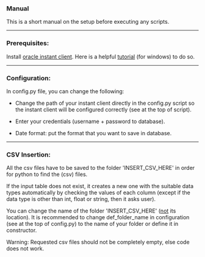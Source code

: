 ### Manual
This is a short manual on the setup before executing any scripts.

---

### Prerequisites:

Install [oracle instant client](https://www.oracle.com/database/technologies/instant-client/downloads.html). Here is a helpful [tutorial](https://www.youtube.com/watch?v=v0TkfVFGO5c) (for windows) to do so.

---

### Configuration:

In config.py file, you can change the following:

- Change the path of your instant client directly in the config.py script so the instant client will be configured correctly (see at the top of script).

- Enter your credentials (username + password to database).

- Date format: put the format that you want to save in database.

---

### CSV Insertion:

All the csv files have to be saved to the folder 'INSERT_CSV_HERE' in order for python to find the (csv) files.

If the input table does not exist, it creates a new one with the suitable data types automatically by checking the values of each column (except if the data type is other than int, float or string, then it asks user).

You can change the name of the folder 'INSERT_CSV_HERE' (<ins>not</ins> its location). It is recommended to change def_folder_name in configuration (see at the top of config.py) to the name of your folder or define it in constructor.

Warning: Requested csv files should not be completely empty, else code does not work.
